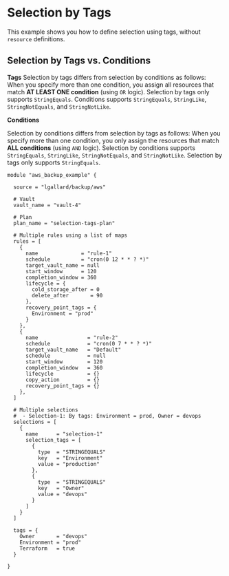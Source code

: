 # Selection by Tags

This example shows you how to define selection using tags, without `resource` definitions.

## Selection by Tags vs. Conditions

**Tags**
Selection by tags differs from selection by conditions as follows: When you specify more than one condition, you assign all resources that match **AT LEAST ONE condition** (using `OR` logic).  Selection by tags only supports `StringEquals`. Conditions supports `StringEquals`, `StringLike`, `StringNotEquals`, and `StringNotLike`.

**Conditions**

Selection by conditions differs from selection by tags as follows: When you specify more than one condition, you only assign the resources that match **ALL conditions** (using `AND` logic).  Selection by conditions supports `StringEquals`, `StringLike`, `StringNotEquals`, and `StringNotLike`. Selection by tags only supports `StringEquals`.

```
module "aws_backup_example" {

  source = "lgallard/backup/aws"

  # Vault
  vault_name = "vault-4"

  # Plan
  plan_name = "selection-tags-plan"

  # Multiple rules using a list of maps
  rules = [
    {
      name              = "rule-1"
      schedule          = "cron(0 12 * * ? *)"
      target_vault_name = null
      start_window      = 120
      completion_window = 360
      lifecycle = {
        cold_storage_after = 0
        delete_after       = 90
      },
      recovery_point_tags = {
        Environment = "prod"
      }
    },
    {
      name                = "rule-2"
      schedule            = "cron(0 7 * * ? *)"
      target_vault_name   = "Default"
      schedule            = null
      start_window        = 120
      completion_window   = 360
      lifecycle           = {}
      copy_action         = {}
      recovery_point_tags = {}
    },
  ]

  # Multiple selections
  #  - Selection-1: By tags: Environment = prod, Owner = devops
  selections = [
    {
      name      = "selection-1"
      selection_tags = [
        {
          type  = "STRINGEQUALS"
          key   = "Environment"
          value = "production"
        },
        {
          type  = "STRINGEQUALS"
          key   = "Owner"
          value = "devops"
        }
      ]
    }
  ]

  tags = {
    Owner       = "devops"
    Environment = "prod"
    Terraform   = true
  }

}
```
